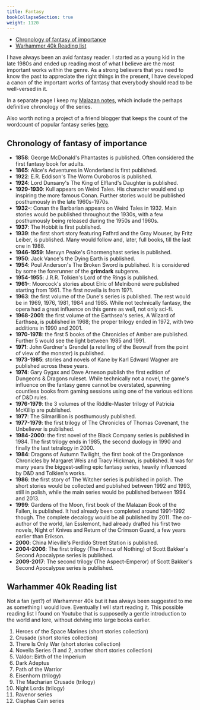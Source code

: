 ```yaml
---
title: Fantasy
bookCollapseSection: true
weight: 1120
---
```


<!-- vim-markdown-toc GFM -->

* [Chronology of fantasy of importance](#chronology-of-fantasy-of-importance)
* [Warhammer 40k Reading list](#warhammer-40k-reading-list)

<!-- vim-markdown-toc -->

I have always been an avid fantasy reader. I started as a young kid in the late 1980s and ended up reading most of what I believe are the most important works within the genre. As a strong believers that you need to know the past to appreciate the right things in the present, I have developed a canon of the important works of fantasy that everybody should read to be well-versed in it.

In a separate page I keep my [Malazan notes](../malazan), which include the perhaps definitive chronology of the series.

Also worth noting a project of a friend blogger that keeps the count of the wordcount of popular fantasy series [here](https://loopingworld.com/2009/03/06/wordcount/).

## Chronology of fantasy of importance

* **1858**: George McDonald's Phantastes is published. Often considered the first fantasy book for adults.
* **1865**: Alice's Adventures in Wonderland is first published.
* **1922**: E.R. Eddison's The Worm Ouroboros is published.
* **1924**: Lord Dunsany's The King of Elfland's Daughter is published.
* **1929-1930**: Kull appears on Weird Tales. His character would end up inspiring the more famous Conan. Further stories would be published posthumously in the late 1960s-1970s.
* **1932-**: Conan the Barbarian appears on Weird Tales in 1932. Main stories would be published throughout the 1930s, with a few posthumously being released during the 1950s and 1960s.
* **1937**: The Hobbit is first published.
* **1939**: the first short story featuring Fafhrd and the Gray Mouser, by Fritz Leiber, is published. Many would follow and, later, full books, till the last one in 1988.
* **1946-1959**: Mervyn Peake's Ghormenghast series is published.
* **1950**: Jack Vance's the Dying Earth is published.
* **1954**: Poul Anderson's The Broken Sword is published. It is considered by some the forerunner of the **grimdark** subgenre.
* **1954-1955**: J.R.R. Tolkien's Lord of the Rings is published.
* **1961-**: Moorcock's stories about Elric of Melniboné were published starting from 1961. The first novella is from 1971.
* **1963**: the first volume of the Dune's series is published. The rest would be in 1969, 1976, 1981, 1984 and 1985. While not technically fantasy, the opera had a great influence on this genre as well, not only sci-fi.
* **1968-2001**: the first volume of the Earthsea's series, A Wizard of Earthsea, is published in 1968; the proper trilogy ended in 1972, with two additions in 1990 and 2001.
* **1970-1978**: the first 5 books of the Chronicles of Amber are published. Further 5 would see the light between 1985 and 1991.
* **1971**: John Gardner's Grendel (a retelling of the Beowulf from the point of view of the monster) is published.
* **1973-1985**: stories and novels of Kane by Karl Edward Wagner are published across these years.
* **1974**: Gary Gygax and Dave Arneson publish the first edition of Dungeons & Dragons ruleset. While technically not a novel, the game's influence on the fantasy genre cannot be overstated, spawning countless books from gaming sessions using one of the various editions of D&D rules.
* **1976-1979**: the 3 volumes of the Riddle-Master trilogy of Patricia McKillip are published.
* **1977**: The Silmarillion is posthumously published.
* **1977-1979**: the first trilogy of The Chronicles of Thomas Covenant, the Unbeliever is published.
* **1984-2000**: the first novel of the Black Company series is published in 1984. The first trilogy ends in 1985, the second duology in 1990 and finally the last tetralogy in 2000.
* **1984**: Dragons of Autumn Twilight, the first book of the Dragonlance Chronicles by Margaret Weis and Tracy Hickman, is published. It was for many years the biggest-selling epic fantasy series, heavily influenced by D&D and Tolkien's works.
* **1986**: the first story of The Witcher series is published in polish. The short stories would be collected and published between 1992 and 1993, still in polish, while the main series would be published between 1994 and 2013.
* **1999**: Gardens of the Moon, first book of the Malazan Book of the Fallen, is published. It had already been completed around 1991-1992 though. The complete decalogy would be all published by 2011. The co-author of the world, Ian Esslemont, had already drafted his first two novels, Night of Knives and Return of the Crimson Guard, a few years earlier than Erikson.
* **2000**: China Mieville's Perdido Street Station is published.
* **2004-2006**: The first trilogy (The Prince of Nothing) of Scott Bakker's Second Apocalypse series is published.
* **2009-2017**: The second trilogy (The Aspect-Emperor) of Scott Bakker's Second Apocalypse series is published.

## Warhammer 40k Reading list

Not a fan (yet?) of Warhammer 40k but it has always been suggested to me as something I would love. Eventually I will start reading it. This possible reading list I found on Youtube that is supposedly a gentle introduction to the world and lore, without delving into large books earlier.

1. Heroes of the Space Marines (short stories collection)
2. Crusade (short stories collection)
3. There Is Only War (short stories collection)
4. Novella Series (1 and 2, another short stories collection)
5. Valdor: Birth of the Imperium
6. Dark Adeptus
7. Path of the Warrior
8. Eisenhorn (trilogy)
9. The Macharian Crusade (trilogy)
10. Night Lords (trilogy)
11. Ravenor series
12. Ciaphas Cain series
